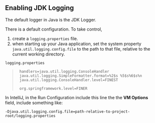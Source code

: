 

## Enabling JDK Logging

The default logger in Java is the JDK Logger.

There is a default configuration.  To take control,

1. create a `logging.properties` file.
2. when starting up your Java application, set the system property
   `java.util.logging.config.file` to the path to that file, relative
   to the current working directory.

`logging.properties`
>   ```properties
>    handlers=java.util.logging.ConsoleHandler
>    java.util.logging.SimpleFormatter.format=%2$s %5$s%6$s%n
>    java.util.logging.ConsoleHandler.level=FINEST
>
>    org.springframework.level=FINER
>    ```

In IntelliJ, in the Run Configuration include this line the the **VM Options**
field, include something like:
```
-Djava.util.logging.config.file=path-relative-to-project-root/logging.properties
```

